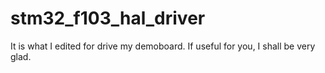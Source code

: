 # stm32_f103_hal_driver
It is what I edited for drive my demoboard. If useful for you, I shall be very glad.
